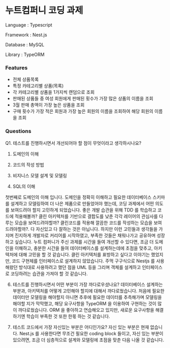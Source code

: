 # 누트컴퍼니 코딩 과제

Language  : Typescript

Framework : Nest.js

Database  : MySQL

Library   : TypeORM


### Features

- 전체 상품목록
- 특정 카테고리별 상품(목록)
- 각 카테고리별 상품을 1가지씩 랜덤으로 조회
- 판매된 상품들 중 여성 회원에게 판매된 횟수가 가장 많은 상품의 이름을 조회
- 3월 판매 총액이 가장 높은 상품을 조회
- 구매 횟수가 가장 적은 회원과 가장 높은 회원의 이름을 조회하여 해당 회원의 이름을 조회

### Questions

Q1. 테스트를 진행하시면서 개선되어야 할 점이 무엇이라고 생각하시나요?

1. 도메인의 이해
 
2. 코드의 작성 방법
   
3. 비지니스 모델 설계 및 모델링
    
4. SQL의 이해

첫번째로 도메인의 이해 입니다. 도메인을 정확히 이해하고 필요한 데이터베이스 스키마를 설계하고 모델링하여 더 나은 제품으로 만들었어야 했는데, 코딩 과제에서 어떤 의도를 보여드려야 할지 고민하게 되었습니다.
좋은 개발 습관을 위해 TDD 를 학습하고 코드에 적용해볼까? 클린 아키텍처를 기반으로 결합도를 낮춘 각각 레이어의 관심사를 다루는 모습을 보여드려야할까? 클린코드를 적용해 깔끔한 코드를 작성하는 모습을 보여드려야할까?.
다 자신있고 다 잘하는 것은 아닙니다. 하지만 이런 고민들과 생각들을 가지며 진지하게 개발자로 커리어를 시작하였고, 부족한 것들은 채워나가고 공유하며 성장하고 싶습니다.
누트 컴퍼니가 주신 과제를 시간을 들여 개선할 수 있다면, 조금 더 도메인을 이해하고, 충분한 시간을 들여 데이터베이스를 설계하는데에 초점을 맞추고, 아키텍처에 대해 고민을 할 것 같습니다.
클린 아키텍처를 표방하고 싶다고 이야기는 했었지만, 코드 구현체를 인터페이스로 설계하지 않았습니다. 주먹 구구식으로 Nestjs 를 사용해왔던 방식대로 사용하려고 했던 점을 UML 등을 그리며 객체를 설계하고 인터페이스로
코딩하려는 습관을 가져야 할 것 같습니다.

6. 테스트를 진행하시면서 어떤 부분이 가장 까다로우셨나요?
데이터베이스 설계하는 부분과, 아키텍처를 어떻게 고민해야 할지에 대해서 까다로웠습니다. 처음에 필요한 데이터만 모델링을 해야할지 아니면 추후에 필요한 데이터를 추측해가며 모델링을 해야할 지가 막막했고,
해당 요구사항을 TypeORM 을 이용하여 구현하는 것이 많이 까다로웠습니다. ORM 을 좋아하고 연습해오고 있지만, 새로운 요구사항을 해결하기엔 학습이 부족한 것 또한 한몫 하는 것 같습니다.

7. 테스트 코드에서 가장 자신있는 부분은 어디인가요?
자신 있는 부분은 현재 없습니다. Nest.js 를 사용한다면 무조건 필요한 coding block 들이고, 자신 있는 부분이 있으려면, 조금 더 심층적으로 설계와 모델링에 초점을 맞춘 다음 나올 것 같습니다.